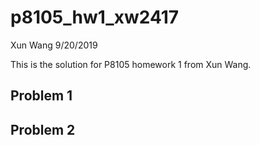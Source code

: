p8105\_hw1\_xw2417
================
Xun Wang
9/20/2019

This is the solution for P8105 homework 1 from Xun Wang.

## Problem 1

## Problem 2
